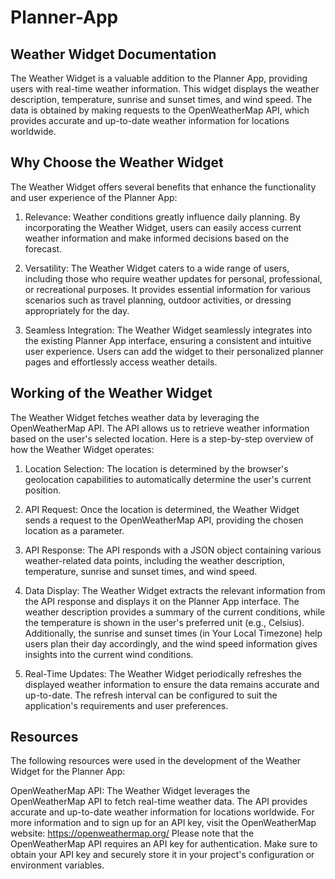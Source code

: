 # Planner-App

## Weather Widget Documentation


The Weather Widget is a valuable addition to the Planner App, providing users with real-time weather information. This widget displays the weather description, temperature, sunrise and sunset times, and wind speed. The data is obtained by making requests to the OpenWeatherMap API, which provides accurate and up-to-date weather information for locations worldwide.

## Why Choose the Weather Widget

The Weather Widget offers several benefits that enhance the functionality and user experience of the Planner App:

1. Relevance: Weather conditions greatly influence daily planning. By incorporating the Weather Widget, users can easily access current weather information and make informed decisions based on the forecast.

2. Versatility: The Weather Widget caters to a wide range of users, including those who require weather updates for personal, professional, or recreational purposes. It provides essential information for various scenarios such as travel planning, outdoor activities, or dressing appropriately for the day.

3. Seamless Integration: The Weather Widget seamlessly integrates into the existing Planner App interface, ensuring a consistent and intuitive user experience. Users can add the widget to their personalized planner pages and effortlessly access weather details.

## Working of the Weather Widget

The Weather Widget fetches weather data by leveraging the OpenWeatherMap API. The API allows us to retrieve weather information based on the user's selected location. Here is a step-by-step overview of how the Weather Widget operates:

1. Location Selection: The location is determined by the browser's geolocation capabilities to automatically determine the user's current position.

2. API Request: Once the location is determined, the Weather Widget sends a request to the OpenWeatherMap API, providing the chosen location as a parameter.

3. API Response: The API responds with a JSON object containing various weather-related data points, including the weather description, temperature, sunrise and sunset times, and wind speed.

4. Data Display: The Weather Widget extracts the relevant information from the API response and displays it on the Planner App interface. The weather description provides a summary of the current conditions, while the temperature is shown in the user's preferred unit (e.g., Celsius). Additionally, the sunrise and sunset times (in Your Local Timezone) help users plan their day accordingly, and the wind speed information gives insights into the current wind conditions.

5. Real-Time Updates: The Weather Widget periodically refreshes the displayed weather information to ensure the data remains accurate and up-to-date. The refresh interval can be configured to suit the application's requirements and user preferences.

## Resources

The following resources were used in the development of the Weather Widget for the Planner App:

OpenWeatherMap API: The Weather Widget leverages the OpenWeatherMap API to fetch real-time weather data. The API provides accurate and up-to-date weather information for locations worldwide. For more information and to sign up for an API key, visit the OpenWeatherMap website: https://openweathermap.org/
Please note that the OpenWeatherMap API requires an API key for authentication. Make sure to obtain your API key and securely store it in your project's configuration or environment variables.
